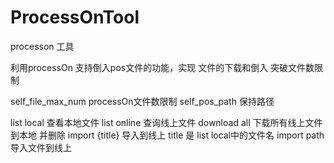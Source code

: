 # ProcessOnTool
processon 工具

利用processOn 支持倒入pos文件的功能，实现 文件的下载和倒入 突破文件数限制

self_file_max_num  processOn文件数限制
self_pos_path  保持路径

list local 查看本地文件
list online 查询线上文件
download all 下载所有线上文件到本地 并删除
import {title}  导入到线上   title 是 list local中的文件名
import path   导入文件到线上
